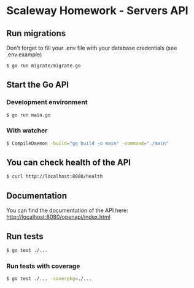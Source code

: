 # Scaleway Homework - Servers API

## Run migrations
Don't forget to fill your .env file with your database credentials (see .env.example)
```bash
$ go run migrate/migrate.go
```

## Start the Go API
### Development environment
```bash
$ go run main.go
```

### With watcher
```bash
$ CompileDaemon -build="go build -o main" -command="./main"
```

## You can check health of the API
```bash
$ curl http://localhost:8080/health
```

## Documentation
You can find the documentation of the API here: [http://localhost:8080/openapi/index.html](http://localhost:8080/openapi/index.html)

## Run tests
```bash
$ go test ./...
```

### Run tests with coverage
```bash
$ go test ./... -coverpkg=./...
```
